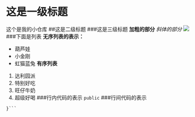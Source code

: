 # 这是一级标题
这个是我的小仓库
##这是二级标题
###这是三级标题
**加粗的部分**
*斜体的部分*
![](https://image.baidu.com/search/detail?ct=503316480&z=0&ipn=d&word=%E5%8F%A4%E9%A3%8E%E5%9B%BE%E7%89%87%E5%94%AF%E7%BE%8E&step_word=&hs=2&pn=32&spn=0&di=19910&pi=0&rn=1&tn=baiduimagedetail&is=0%2C0&istype=0&ie=utf-8&oe=utf-8&in=&cl=2&lm=-1&st=undefined&cs=3197867956%2C3005609749&os=1119019124%2C2559656140&simid=3345721252%2C277874556&adpicid=0&lpn=0&ln=994&fr=&fmq=1599817934871_R&fm=&ic=undefined&s=undefined&hd=undefined&latest=undefined&copyright=undefined&se=&sme=&tab=0&width=undefined&height=undefined&face=undefined&ist=&jit=&cg=&bdtype=0&oriquery=&objurl=http%3A%2F%2Fb-ssl.duitang.com%2Fuploads%2Fitem%2F201801%2F08%2F20180108200457_XSAVJ.thumb.700_0.jpeg&fromurl=ippr_z2C%24qAzdH3FAzdH3Fooo_z%26e3Bu6jjr_z%26e3BvgAzdH3Fzi7wg2xt7_mAzdH3FNjof_900b0a0_z%26e3Bip4s&gsm=21&rpstart=0&rpnum=0&islist=&querylist=&force=undefined)
###下面是列表
**无序列表的表示：**
* 葫芦娃
* 小金刚
* 虹猫蓝兔
**有序列表**
1. 达利园派
1. 特别好吃
1. 旺仔牛奶
1. 超级好喝
###行内代码的表示
`public`
###行间代码的表示
```public void main(){
}```
